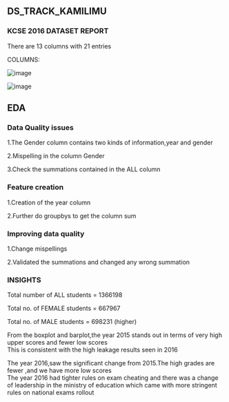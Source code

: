 ## DS_TRACK_KAMILIMU
### KCSE 2016 DATASET REPORT

There are 13 columns with 21 entries  

COLUMNS:  

![image](https://user-images.githubusercontent.com/53213609/153721128-e8cbdad4-ece3-44b1-8077-69a1204cb86a.png)

 
 ![image](https://user-images.githubusercontent.com/53213609/153720751-42c8185b-efa7-4114-bf12-a288e5c9a25a.png)

## EDA

### Data Quality issues
1.The Gender column contains two kinds of information,year and gender  

2.Mispelling in the column Gender  

3.Check the summations contained in the ALL column  



### Feature creation
1.Creation of the year column  

2.Further do groupbys to get the column sum  


### Improving data quality 
1.Change mispellings  

2.Validated the summations and changed any wrong summation  




### INSIGHTS 
Total number of ALL students =  1366198  

Total no. of FEMALE students =  667967  

Total no. of MALE students = 698231 (higher)


From the boxplot and barplot,the year 2015 stands out in terms of very high upper scores and fewer low scores  
This is consistent with the high leakage results seen in 2016  
  
The year 2016,saw the significant change from 2015.The high grades are fewer ,and we have more low scores  
The year 2016 had tighter rules on exam cheating and there was a change of leadership in the ministry of education which came with more stringent rules on national exams rollout  




 

